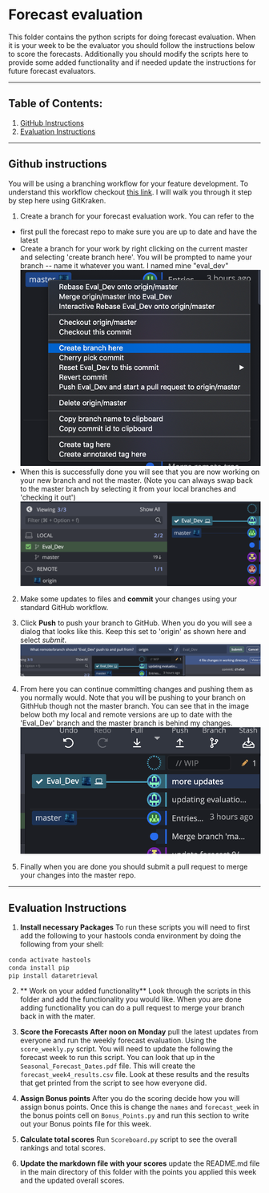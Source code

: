 # Forecast evaluation
This  folder contains the python scripts for doing forecast evaluation. When it is your week to be the evaluator you should follow the instructions below to score the forecasts.  Additionally you should modify the scripts here to provide some added functionality and if needed update the instructions for future forecast evaluators.
____
## Table of Contents:
1. [ GitHub Instructions](#github)
1. [ Evaluation Instructions](#eval)
___
<a name="github"></a>
## Github instructions
You will be using a  branching workflow for your feature development. To understand this workflow checkout [this link](https://www.atlassian.com/git/tutorials/comparing-workflows/feature-branch-workflow). I will walk you through it step by step here using GitKraken.

1. Create a branch for your forecast evaluation work. You can refer to the
 - first pull the forecast repo to make sure you are up to date and have the latest
 - Create a branch for your work by right clicking on the current master and selecting 'create branch here'. You will be prompted to name your branch -- name it whatever you want. I named mine "eval_dev"
 ![](assets/Readme-eef849b6.png)
 - When this is successfully done you will see that you are now working on your new branch and not the master. (Note you can always swap back to the master branch by selecting it from your local branches and 'checking it out')
 ![](assets/Readme-36b541e3.png)


2. Make some updates to files and **commit** your changes using your standard GitHub workflow.  

3. Click **Push** to push your branch to GitHub. When you do you will see a dialog that looks like this. Keep this set to 'origin' as shown here and select *submit*.
![](assets/Readme-1278d7ba.png)

4. From here you can continue committing changes and pushing them as you normally would. Note that you will be pushing to your branch on GithHub though not the master branch. You can see that in the image below both my local and remote versions are up to date with the 'Eval_Dev' branch and the master branch is behind my changes.
![](assets/Readme-6bbd36b3.png)

5. Finally when you are done you should submit a pull request to merge your changes into the master repo.

___
<a name="evaluation"></a>
## Evaluation Instructions

1. **Install necessary Packages** To run these scripts you will need to first add the following to your hastools conda environment by doing the following from your shell:

 ```
 conda activate hastools
 conda install pip
 pip install dataretrieval
 ```
2.  ** Work on your added functionality** Look through the scripts in this folder and add the functionality you would like. When you are done adding functionality you can do a pull request to merge your branch back in with the mater.

3. **Score the Forecasts After noon on Monday** pull the latest updates from everyone and run the weekly forecast evaluation. Using the `score_weekly.py` script. You will need to update the following the forecast week to run this script. You can look that up in the `Seasonal_Forecast_Dates.pdf` file. This will create the `forecast_week4_results.csv` file. Look at these results and the results that get printed from the script to see how everyone did.

4.  **Assign Bonus points** After you do the scoring decide how you will assign bonus points. Once this is change the  `names` and `forecast_week` in the bonus points cell on `Bonus_Points.py` and run this section to write out your Bonus points file for this week.

5.  **Calculate total scores** Run `Scoreboard.py` script to see the overall rankings and total scores.

6. **Update the markdown file with your scores** update the README.md file in the  main directory of this folder with the points you applied this week and the updated overall scores.
